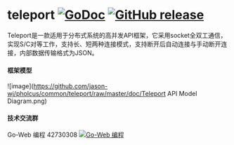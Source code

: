 # teleport   [![GoDoc](https://godoc.org/github.com/tsuna/gohbase?status.png)](http://godoc.org/github.com/jason-wj/pholcus/common/teleport) [![GitHub release](https://img.shields.io/github/release/henrylee2cn/teleport.svg)](https://github.com/jason-wj/pholcus/common/teleport/releases)
 
Teleport是一款适用于分布式系统的高并发API框架，它采用socket全双工通信，实现S/C对等工作，支持长、短两种连接模式，支持断开后自动连接与手动断开连接，内部数据传输格式为JSON。


#### 框架模型
![image](https://github.com/jason-wj/pholcus/common/teleport/raw/master/doc/Teleport API Model Diagram.png)


#### 技术交流群
Go-Web 编程 42730308    [![Go-Web 编程](http://pub.idqqimg.com/wpa/images/group.png)](http://jq.qq.com/?_wv=1027&k=Y0bksD)